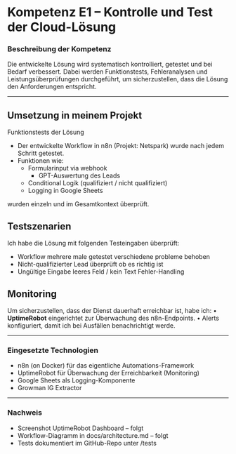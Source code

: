 # Kompetenz E1 – Kontrolle und Test der Cloud-Lösung

### Beschreibung der Kompetenz

Die entwickelte Lösung wird systematisch kontrolliert, getestet und bei Bedarf verbessert. Dabei werden Funktionstests, Fehleranalysen und Leistungsüberprüfungen durchgeführt, um sicherzustellen, dass die Lösung den Anforderungen entspricht.

--- 

## Umsetzung in meinem Projekt

Funktionstests der Lösung
- Der entwickelte Workflow in n8n (Projekt: Netspark) wurde nach jedem Schritt getestet.
- Funktionen wie:
  - Formularinput via webhook
	- GPT-Auswertung des Leads
  - Conditional Logik (qualifiziert / nicht qualifiziert)
  - Logging in Google Sheets

wurden einzeln und im Gesamtkontext überprüft.

## Testszenarien

Ich habe die Lösung mit folgenden Testeingaben überprüft:

- Workflow mehrere male getestet verschiedene probleme behoben 
- Nicht-qualifizierter Lead	überprüft ob es richtig ist
- Ungültige Eingabe	leeres Feld / kein Text	Fehler-Handling

## Monitoring

Um sicherzustellen, dass der Dienst dauerhaft erreichbar ist, habe ich:
	•	**UptimeRobot** eingerichtet zur Überwachung des n8n-Endpoints.
	•	Alerts konfiguriert, damit ich bei Ausfällen benachrichtigt werde.

--- 

### Eingesetzte Technologien

- n8n (on Docker) für das eigentliche Automations-Framework
- UptimeRobot für Überwachung der Erreichbarkeit (Monitoring)
- Google Sheets als Logging-Komponente
- Growman IG Extractor 

---

### Nachweis

- Screenshot UptimeRobot Dashboard – folgt
- Workflow-Diagramm in docs/architecture.md – folgt
- Tests dokumentiert im GitHub-Repo unter /tests
